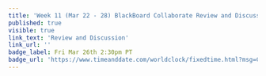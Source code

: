 ```yaml
---
title: 'Week 11 (Mar 22 - 28) BlackBoard Collaborate Review and Discussion'
published: true
visible: true
link_text: 'Review and Discussion'
link_url: ''
badge_label: Fri Mar 26th 2:30pm PT
badge_url: 'https://www.timeanddate.com/worldclock/fixedtime.html?msg=CMPT-363+Review+and+Discussion&iso=20210326T1430&p1=256&am=50'
---
```

